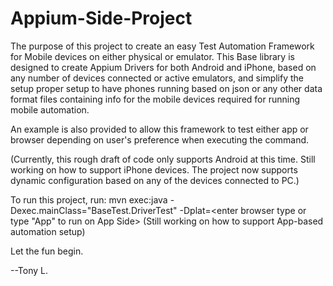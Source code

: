# Appium-Side-Project

The purpose of this project to create an easy Test Automation Framework for Mobile devices on either physical or emulator. This Base library is designed to create Appium Drivers for both Android and iPhone, based on any number of devices connected or active emulators, and simplify the setup proper setup to have phones running based on json or any other data format files containing info for the mobile devices required for running mobile automation. 

An example is also provided to allow this framework to test either app or browser depending on user's preference when executing the command. 

(Currently, this rough draft of code only supports Android at this time. Still working on how to support iPhone devices. The project now supports dynamic configuration based on any of the devices connected to PC.)

To run this project, run: mvn exec:java -Dexec.mainClass="BaseTest.DriverTest" -Dplat=<enter browser type or type "App" to run on App Side>
(Still working on how to support App-based automation setup)

Let the fun begin. 

--Tony L.
